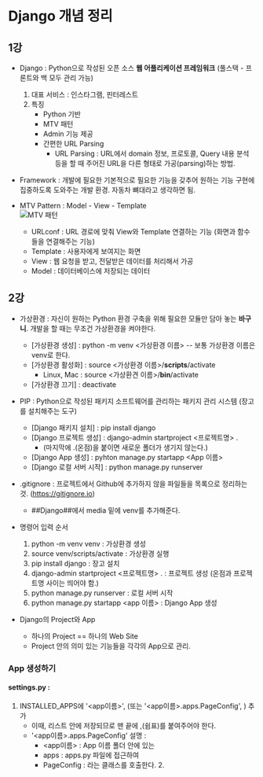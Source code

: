 # Django 개념 정리

## 1강
 
* Django : Python으로 작성된 오픈 소스 **웹 어플리케이션 프레임워크** (풀스택 - 프론트와 백 모두 관리 가능)
    1. 대표 서비스 : 인스타그램, 핀터레스트 
    2.  특징 
        - Python 기반
        - MTV 패턴
        - Admin 기능 제공
        - 간편한 URL Parsing
            - URL Parsing : URL에서 domain 정보, 프로토콜, Query 내용 분석 등을 할 때 주어진 URL을 다른 형태로 가공(parsing)하는 방법. 

* Framework : 개발에 필요한 기본적으로 필요한 기능을 갖추어 원하는 기능 구현에 집중하도록 도와주는 개발 환경. 자동차 뼈대라고 생각하면 됨.

* MTV Pattern : Model - View - Template <br>
  ![MTV 패턴](https://images.velog.io/images/kylie/post/01946c11-ec44-4915-ad91-3a5c8b146faf/Django_mvc.png)
  * URLconf : URL 경로에 맞춰 View와 Template 연결하는 기능 (화면과 함수들을 연결해주는 기능)
  * Template : 사용자에게 보여지는 화면
  * View : 웹 요청을 받고, 전달받은 데이터를 처리해서 가공
  * Model : 데이터베이스에 저장되는 데이터

## 2강

* 가상환경 : 자신이 원하는 Python 환경 구축을 위해 필요한 모듈만 담아 놓는 **바구니**. 개발을 할 때는 무조건 가상환경을 켜야한다.
  * [가상환경 생성] : python -m venv <가상환경 이름> -- 보통 가상환경 이름은 venv로 한다.
  * [가상환경 활성화] : source <가상환경 이름>/**scripts**/activate 
    * Linux, Mac : source <가상환견 이름>/**bin**/activate
  * [가상환경 끄기] : deactivate

* PIP : Python으로 작성된 패키지 소프트웨어를 관리하는 패키지 관리 시스템 (장고를 설치해주는 도구)
  * [Django 패키지 설치] : pip install django
  * [Django 프로젝트 생성] : django-admin startproject <프로젝트명> .
    * (마지막에 .(온점)을 붙이면 새로운 폴더가 생기지 않는다.)
  * [Django App 생성] : pyhton manage.py startapp <App 이름>
  * [Django 로컬 서버 시작] : python manage.py runserver

* .gitignore : 프로젝트에서 Github에 추가하지 않을 파일들을 목록으로 정리하는 것. (https://gitignore.io)
  - ##Django##에서 media 밑에 venv를 추가해준다.

* 명령어 입력 순서 
  1. python -m venv venv : 가상환경 생성
  2. source venv/scripts/activate : 가상환경 실행
  3. pip install django : 장고 설치
  4. django-admin startproject <프로젝트명> . : 프로젝트 생성 (온점과 프로젝트명 사이는 띄어야 함.)
  5. python manage.py runserver : 로컬 서버 시작
  6. python manage.py startapp <app 이름> : Django App 생성

* Django의 Project와 App
  * 하나의 Project == 하나의 Web Site
  * Project 안의 의미 있는 기능들을 각각의 App으로 관리.

### App 생성하기

#### settings.py : 
   1. INSTALLED_APPS에 '<app이름>', (또는 '<app이름>.apps.PageConfig', ) 추가
      * 이때, 리스트 안에 저장되므로 맨 끝에 ,(쉼표)를 붙여주어야 한다.
      * '<app이름>.apps.PageConfig' 설명 :
        * <app이름> : App 이름 폴더 안에 있는 
        * apps : apps.py 파일에 접근하여
        * PageConfig : 라는 클래스를 호출한다.
    2.   
